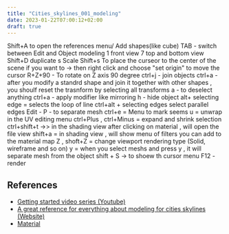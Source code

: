```yaml
---
title: "Cities_skylines_001_modeling"
date: 2023-01-22T07:00:12+02:00
draft: true
---
```


Shift+A to open the references menu/ Add shapes(like cube)
TAB - switch between Edit and Object modeling
1 front view
7 top and bottom view
Shift+D duplicate
s Scale
Shift+s  To place the curseor to the center of the scene if you want to ->  then right click and choose "set origin" to move the cursor 
R+Z+90 - To rotate on Z axis 90 degree
ctrl+j - join objects
ctrl+a - after you modify a standrd shape and join it together with other shapes , you shoulf reset the trasnform by selecting all transforms
a - to deselect anything 
ctrl+a - apply modifier like mirroring
h - hide object 
alt+ selecting edge = selects the loop of line
ctrl+alt + selecting edges select parallel edges
Edit - 
P - to separate mesh
ctrl+e = Menu to mark seems 
u = unwrap in the UV editing menu
ctrl+Plus , ctrl+Minus = expand and shrink selection
ctrl+shift+t ->> in the shading view after clicking on material , will open the file view
shift+a = in shading view , will show menu of filters you can add to the material map
Z , shoft+Z = change viewport rendering type (Solid, wireframe and so on)
y = when you select meshs and press y , it will separate mesh from the object
shift + S -> to shoew th cursor menu
F12 - render


## References
- [Getting started video series (Youtube)](https://www.youtube.com/watch?v=g2FWdCH-c30)
- [A great reference for everything about modeling for cities skylines (Website)](https://cslmodding.info/)
- [Material ](https://www.textures.com/browse/pbr-materials/114558#plastic)